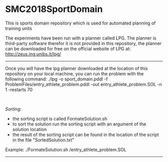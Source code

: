 # SMC2018SportDomain
This is sports domain repository which is used for automated planning of training units

The experiments have been run with a planner called LPG. The planner is third-party software therefor it is not provided
in this repository, the planner can be downloaded for free on the official website of LPG at: http://zeus.ing.unibs.it/lpg/

___________________________________________________________________________________________________________


Once you will have the lpg planner downloaded at the location of this repository on your local machine, you can run the problem with the following command:
./lpg -o sport_domain.pddl -f ProblemFiles/entry_athlete_problem.pddl -out entry_athlete_problem.SOL -n 1 -restarts 70


<br>

_Sorting:_<br>
- the sorting script is called FormateSolution.sh
- to sort the solution run the sorting script with an argument of the solution location
- the result of the sorting script can be found in the location of the script in the file "SortedSolution.txt"

Example:
./FormateSolution.sh /entry_athlete_problem.SOL<br>


____________________________________________________________________________________________________________________